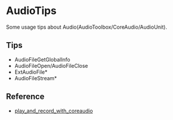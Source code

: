 # AudioTips
Some usage tips about Audio(AudioToolbox/CoreAudio/AudioUnit).

## Tips

* AudioFileGetGlobalInfo
* AudioFileOpen/AudioFileClose
* ExtAudioFile*
* AudioFileStream*

## Reference

* [play_and_record_with_coreaudio](https://github.com/cz-it/play_and_record_with_coreaudio)


